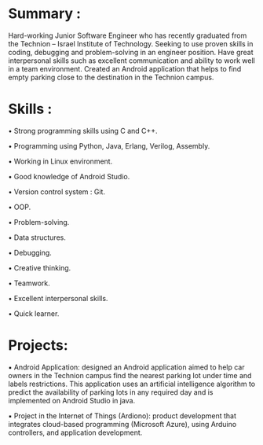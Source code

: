 
# Summary :
Hard-working Junior Software Engineer who has recently graduated from the Technion – Israel Institute of Technology.
Seeking to use proven skills in coding, debugging and problem-solving in an engineer position.
Have great interpersonal skills such as excellent communication and ability to work well in a team environment. 
Created an Android application that helps to find empty parking close to the destination in the Technion campus. 

# Skills : 
•	Strong programming skills using C and C++.

•	Programming using Python, Java, Erlang, Verilog, Assembly.	

•	Working in Linux environment.

•	Good knowledge of Android Studio. 	

•	Version control system : Git.	

•	OOP.	

•	Problem-solving.

•	Data structures.

•	Debugging.

•	Creative thinking.

•	Teamwork.

•	Excellent interpersonal skills.

•	Quick learner.

# Projects:
▪ Android Application: designed an Android application aimed to help car owners in the Technion 
campus find the nearest parking lot under time and labels restrictions. This application uses an 
artificial intelligence algorithm to predict the availability of parking lots in any required day and is 
implemented on Android Studio in java.

▪ Project in the Internet of Things (Ardiono): product development that integrates cloud-based 
programming (Microsoft Azure), using Arduino controllers, and application development.
